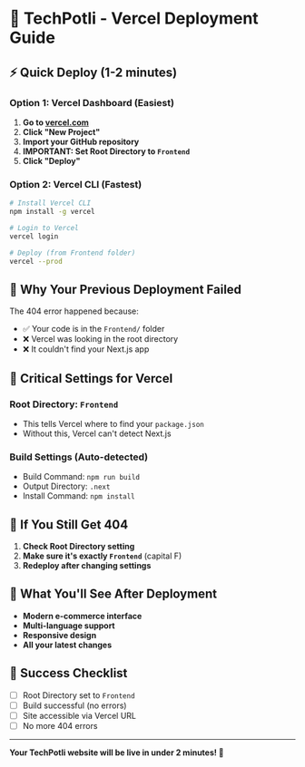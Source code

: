 # 🚀 TechPotli - Vercel Deployment Guide

## ⚡ Quick Deploy (1-2 minutes)

### Option 1: Vercel Dashboard (Easiest)
1. **Go to [vercel.com](https://vercel.com)**
2. **Click "New Project"**
3. **Import your GitHub repository**
4. **IMPORTANT: Set Root Directory to `Frontend`**
5. **Click "Deploy"**

### Option 2: Vercel CLI (Fastest)
```bash
# Install Vercel CLI
npm install -g vercel

# Login to Vercel
vercel login

# Deploy (from Frontend folder)
vercel --prod
```

## 🔧 Why Your Previous Deployment Failed

The 404 error happened because:
- ✅ Your code is in the `Frontend/` folder
- ❌ Vercel was looking in the root directory
- ❌ It couldn't find your Next.js app

## 🎯 Critical Settings for Vercel

### Root Directory: `Frontend`
- This tells Vercel where to find your `package.json`
- Without this, Vercel can't detect Next.js

### Build Settings (Auto-detected)
- Build Command: `npm run build`
- Output Directory: `.next`
- Install Command: `npm install`

## 🚨 If You Still Get 404

1. **Check Root Directory setting**
2. **Make sure it's exactly `Frontend`** (capital F)
3. **Redeploy after changing settings**

## 📱 What You'll See After Deployment

- **Modern e-commerce interface**
- **Multi-language support**
- **Responsive design**
- **All your latest changes**

## 🎉 Success Checklist

- [ ] Root Directory set to `Frontend`
- [ ] Build successful (no errors)
- [ ] Site accessible via Vercel URL
- [ ] No more 404 errors

---

**Your TechPotli website will be live in under 2 minutes! 🚀**
